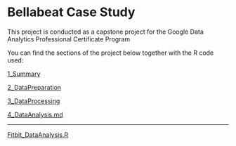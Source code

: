 # Bellabeat Case Study
This project is conducted as a capstone project for the Google Data Analytics Professional Certificate Program

You can find the sections of the project below together with the R code used:

[1_Summary](1_Summary.md)

[2_DataPreparation](2_DataPreparation.md)

[3_DataProcessing](3_DataProcessing.md)

[4_DataAnalysis.md](4_DataAnalysis.md)

----

[Fitbit_DataAnalysis.R](Fitbit_DataAnalysis.R)
